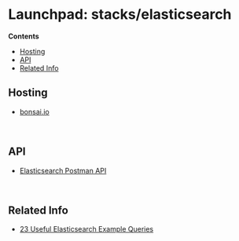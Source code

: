 
# Launchpad: stacks/elasticsearch
**Contents**
<!-- vscode-markdown-toc -->
* [Hosting](#Hosting)
* [API](#API)
* [Related Info](#RelatedInfo)

<!-- vscode-markdown-toc-config
	numbering=false
	autoSave=true
	/vscode-markdown-toc-config -->
<!-- /vscode-markdown-toc -->



## <a name='Hosting'></a>Hosting
  * [bonsai.io](bonsai.io)
</br>

## <a name='API'></a>API
  * [Elasticsearch Postman API](https://documenter.getpostman.com/view/7523144/SztK258g)
</br>

## <a name='RelatedInfo'></a>Related Info
  * [23 Useful Elasticsearch Example Queries](https://dzone.com/articles/23-useful-elasticsearch-example-queries)
</br>
